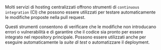 Molti servizi di hosting centralizzati offrono strumenti di `continuous integration` (CI) che possono essere utilizzati per testare automaticamente le modifiche proposte nella pull request.

Questi strumenti consentono di verificare che le modifiche non introducano errori o vulnerabilità e di garantire che il codice sia pronto per essere integrato nel repository principale. 
Possono essere utilizzati anche per eseguire automaticamente la _suite di test_ o automatizzare il deployment.
